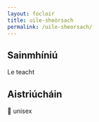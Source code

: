 ```yaml
---
layout: focloir
title: uile-sheòrsach
permalink: /uile-sheorsach/
---
```


## Sainmhíniú

Le teacht

## Aistriúcháin

&#x1f3f4;&#xe0067;&#xe0062;&#xe0065;&#xe006e;&#xe0067;&#xe007f; unisex
